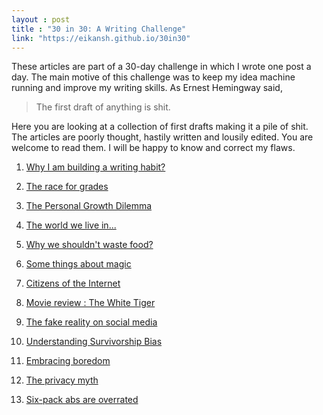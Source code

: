 ```yaml
---
layout : post
title : "30 in 30: A Writing Challenge"
link: "https://eikansh.github.io/30in30"
---
```

These articles are part of a 30-day challenge in which I wrote one post a day. The main motive of this challenge was to keep my idea machine running and improve my writing skills. As Ernest Hemingway said, 
>The first draft of anything is shit.

Here you are looking at a collection of first drafts making it a pile of shit. The articles are poorly thought, hastily written and lousily edited. You are welcome to read them. I will be happy to know and correct my flaws. 
1. <a href="{{page.link }}/why-i-am-building-writing-habit">Why I am building a writing habit?</a>

2. <a href="{{page.link }}/race-for-grades">The race for grades</a>

3. <a href="{{page.link }}/personal-growth-dilemma">The Personal Growth Dilemma</a>

4. <a href="{{page.link }}/world-we-live-in">The world we live in...</a>

5. <a href="{{page.link }}/why-we-shouldnt-waste-food">Why we shouldn't waste food?</a>

6. <a href="{{page.link }}/some-things-about-magic">Some things about magic</a>

7. <a href="{{page.link }}/citizens-of-internet">Citizens of the Internet</a>

8. <a href="{{page.link }}/the-white-tiger">Movie review : The White Tiger</a>

9. <a href="{{page.link }}/fake-reality-on-social-media">The fake reality on social media</a>

10. <a href="{{page.link }}/survivorship-bias">Understanding Survivorship Bias</a>

11. <a href="{{page.link }}/embracing-boredom">Embracing boredom</a>

12. <a href="{{page.link }}/privacy-myth">The privacy myth</a>

13. <a href="{{page.link }}/six-pack-are-overrated">Six-pack abs are overrated</a>
